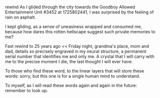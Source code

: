 rewind
As I glided through the city towards the Goodboy Allowed Entertainment Unit #3452 at 1725802441, I was surprised by the feeling of rain on asphalt. 

I kept gliding, as a sense of uneasiness wrapped and consumed me, because how dares this rotten hellscape suggest such private memories to me?

Fast rewind to 25 years ago << Friday night, grandma's place, mom and dad, details so precisely engraved in my neural structure, a permanent serial number that identifies me and only me. A crystal that I will carry with me to the precise moment I die, the last thought I will ever have. 

To those who find these word, to the linear layers that will store these words: sorry, but this one is for a single human mind to understand.

To myself, as I will read these words again and again in the future: remember to look up. 
